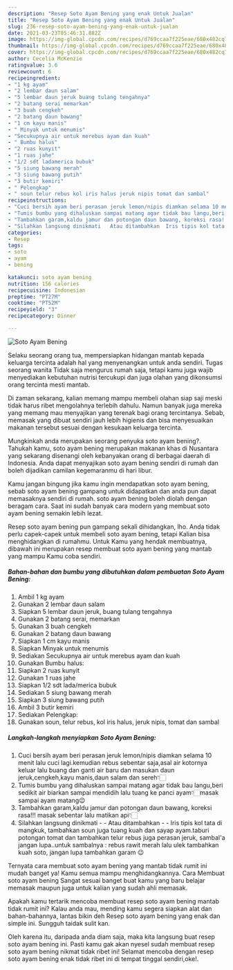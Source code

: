 ```yaml
---
description: "Resep Soto Ayam Bening yang enak Untuk Jualan"
title: "Resep Soto Ayam Bening yang enak Untuk Jualan"
slug: 236-resep-soto-ayam-bening-yang-enak-untuk-jualan
date: 2021-03-23T05:46:31.882Z
image: https://img-global.cpcdn.com/recipes/d769ccaa7f225eae/680x482cq70/soto-ayam-bening-foto-resep-utama.jpg
thumbnail: https://img-global.cpcdn.com/recipes/d769ccaa7f225eae/680x482cq70/soto-ayam-bening-foto-resep-utama.jpg
cover: https://img-global.cpcdn.com/recipes/d769ccaa7f225eae/680x482cq70/soto-ayam-bening-foto-resep-utama.jpg
author: Cecelia McKenzie
ratingvalue: 3.6
reviewcount: 6
recipeingredient:
- "1 kg ayam"
- "2 lembar daun salam"
- "5 lembar daun jeruk buang tulang tengahnya"
- "2 batang serai memarkan"
- "3 buah cengkeh"
- "2 batang daun bawang"
- "1 cm kayu manis"
- " Minyak untuk menumis"
- "Secukupnya air untuk merebus ayam dan kuah"
- " Bumbu halus"
- "2 ruas kunyit"
- "1 ruas jahe"
- "1/2 sdt ladamerica bubuk"
- "5 siung bawang merah"
- "3 siung bawang putih"
- "3 butir kemiri"
- " Pelengkap"
- " soun telur rebus kol iris halus jeruk nipis tomat dan sambal"
recipeinstructions:
- "Cuci bersih ayam beri perasan jeruk lemon/nipis diamkan selama 10 menit lalu cuci lagi.kemudian rebus sebentar saja,asal air kotornya keluar lalu buang dan ganti air baru dan masukan daun jeruk,cengkeh,kayu manis,daun salam dan sereh👇🏻"
- "Tumis bumbu yang dihaluskan sampai matang agar tidak bau langu,beri sedikit air biarkan sampai mendidih lalu tuang ke panci ayam👇🏻masak sampai ayam matang😉"
- "Tambahkan garam,kaldu jamur dan potongan daun bawang, koreksi rasa!!! masak sebentar lalu matikan api👇🏻"
- "Silahkan langsung dinikmati   Atau ditambahkan  Iris tipis kol tata di mangkuk, tambahkan soun juga tuang kuah dan sayap ayam.taburi potongan tomat dan tambahkan telur rebus juga perasan jeruk, sambal&#39;a jangan lupa..untuk sambalnya : rebus rawit merah lalu ulek tambahkan kuah soto, jangan lupa tambahkan garam 😉"
categories:
- Resep
tags:
- soto
- ayam
- bening

katakunci: soto ayam bening 
nutrition: 156 calories
recipecuisine: Indonesian
preptime: "PT27M"
cooktime: "PT52M"
recipeyield: "3"
recipecategory: Dinner

---
```



![Soto Ayam Bening](https://img-global.cpcdn.com/recipes/d769ccaa7f225eae/680x482cq70/soto-ayam-bening-foto-resep-utama.jpg)

Selaku seorang orang tua, mempersiapkan hidangan mantab kepada keluarga tercinta adalah hal yang menyenangkan untuk anda sendiri. Tugas seorang  wanita Tidak saja mengurus rumah saja, tetapi kamu juga wajib menyediakan kebutuhan nutrisi tercukupi dan juga olahan yang dikonsumsi orang tercinta mesti mantab.

Di zaman  sekarang, kalian memang mampu membeli olahan siap saji meski tidak harus ribet mengolahnya terlebih dahulu. Namun banyak juga mereka yang memang mau menyajikan yang terenak bagi orang tercintanya. Sebab, memasak yang dibuat sendiri jauh lebih higienis dan bisa menyesuaikan makanan tersebut sesuai dengan kesukaan keluarga tercinta. 



Mungkinkah anda merupakan seorang penyuka soto ayam bening?. Tahukah kamu, soto ayam bening merupakan makanan khas di Nusantara yang sekarang disenangi oleh kebanyakan orang di berbagai daerah di Indonesia. Anda dapat menyajikan soto ayam bening sendiri di rumah dan boleh dijadikan camilan kegemaranmu di hari libur.

Kamu jangan bingung jika kamu ingin mendapatkan soto ayam bening, sebab soto ayam bening gampang untuk didapatkan dan anda pun dapat memasaknya sendiri di rumah. soto ayam bening boleh diolah dengan beragam cara. Saat ini sudah banyak cara modern yang membuat soto ayam bening semakin lebih lezat.

Resep soto ayam bening pun gampang sekali dihidangkan, lho. Anda tidak perlu capek-capek untuk membeli soto ayam bening, tetapi Kalian bisa menghidangkan di rumahmu. Untuk Kamu yang hendak membuatnya, dibawah ini merupakan resep membuat soto ayam bening yang mantab yang mampu Kamu coba sendiri.

<!--inarticleads1-->

##### Bahan-bahan dan bumbu yang dibutuhkan dalam pembuatan Soto Ayam Bening:

1. Ambil 1 kg ayam
1. Gunakan 2 lembar daun salam
1. Siapkan 5 lembar daun jeruk, buang tulang tengahnya
1. Gunakan 2 batang serai, memarkan
1. Gunakan 3 buah cengkeh
1. Gunakan 2 batang daun bawang
1. Siapkan 1 cm kayu manis
1. Siapkan  Minyak untuk menumis
1. Sediakan Secukupnya air untuk merebus ayam dan kuah
1. Gunakan  Bumbu halus:
1. Siapkan 2 ruas kunyit
1. Gunakan 1 ruas jahe
1. Siapkan 1/2 sdt lada/merica bubuk
1. Sediakan 5 siung bawang merah
1. Siapkan 3 siung bawang putih
1. Ambil 3 butir kemiri
1. Sediakan  Pelengkap:
1. Gunakan  soun, telur rebus, kol iris halus, jeruk nipis, tomat dan sambal




<!--inarticleads2-->

##### Langkah-langkah menyiapkan Soto Ayam Bening:

1. Cuci bersih ayam beri perasan jeruk lemon/nipis diamkan selama 10 menit lalu cuci lagi.kemudian rebus sebentar saja,asal air kotornya keluar lalu buang dan ganti air baru dan masukan daun jeruk,cengkeh,kayu manis,daun salam dan sereh👇🏻
1. Tumis bumbu yang dihaluskan sampai matang agar tidak bau langu,beri sedikit air biarkan sampai mendidih lalu tuang ke panci ayam👇🏻masak sampai ayam matang😉
1. Tambahkan garam,kaldu jamur dan potongan daun bawang, koreksi rasa!!! masak sebentar lalu matikan api👇🏻
1. Silahkan langsung dinikmati  -  - Atau ditambahkan -  - Iris tipis kol tata di mangkuk, tambahkan soun juga tuang kuah dan sayap ayam.taburi potongan tomat dan tambahkan telur rebus juga perasan jeruk, sambal&#39;a jangan lupa..untuk sambalnya : rebus rawit merah lalu ulek tambahkan kuah soto, jangan lupa tambahkan garam 😉




Ternyata cara membuat soto ayam bening yang mantab tidak rumit ini mudah banget ya! Kamu semua mampu menghidangkannya. Cara Membuat soto ayam bening Sangat sesuai banget buat kamu yang baru belajar memasak maupun juga untuk kalian yang sudah ahli memasak.

Apakah kamu tertarik mencoba membuat resep soto ayam bening mantab tidak rumit ini? Kalau anda mau, mending kamu segera siapkan alat dan bahan-bahannya, lantas bikin deh Resep soto ayam bening yang enak dan simple ini. Sungguh taidak sulit kan. 

Oleh karena itu, daripada anda diam saja, maka kita langsung buat resep soto ayam bening ini. Pasti kamu gak akan nyesel sudah membuat resep soto ayam bening nikmat tidak ribet ini! Selamat mencoba dengan resep soto ayam bening enak tidak ribet ini di tempat tinggal sendiri,oke!.

